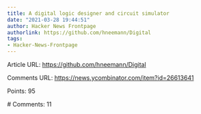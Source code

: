 ```yaml
---
title: A digital logic designer and circuit simulator
date: "2021-03-28 19:44:51"
author: Hacker News Frontpage
authorlink: https://github.com/hneemann/Digital
tags:
- Hacker-News-Frontpage
---
```


<p>Article URL: <a href="https://github.com/hneemann/Digital">https://github.com/hneemann/Digital</a></p>
<p>Comments URL: <a href="https://news.ycombinator.com/item?id=26613641">https://news.ycombinator.com/item?id=26613641</a></p>
<p>Points: 95</p>
<p># Comments: 11</p>
